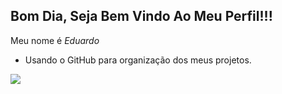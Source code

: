 ## Bom Dia, Seja Bem Vindo Ao Meu Perfil!!!

 Meu nome é *Eduardo* 

 - Usando o GitHub para organização dos meus projetos.
   


![](https://tenor.com/pt-BR/view/shrek-gif-22723573)



